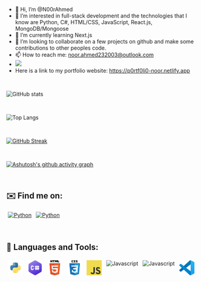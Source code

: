 - 👋 Hi, I’m @N00rAhmed
- 👀 I’m interested in full-stack development and the technologies that I know are Python, C#, HTML/CSS, JavaScript, React.js, MongoDB/Mongoose
- 🌱 I’m currently learning Next.js
- 💞️ I’m looking to collaborate on a few projects on github and make some contributions to other peoples code.
- 📫 How to reach me: noor.ahmed232003@outlook.com
- ![](https://visitor-badge.laobi.icu/badge?page_id=N00rAhmed.N00rAhmed)
- Here is a link to my portfolio website: https://p0rtf0li0-noor.netlify.app
<br/>

![GitHub stats](https://github-readme-stats.vercel.app/api?username=N00rAhmed&show_icons=true&theme=tokyonight)

<br/>

![Top Langs](https://github-readme-stats.vercel.app/api/top-langs/?username=N00rAhmed&theme=tokyonight)

<br/>

[![GitHub Streak](https://github-readme-streak-stats.vercel.kevinazemi.com?user=N00rAhmed&theme=tokyonight)](https://git.io/streak-stats)

<br/>

[![Ashutosh's github activity graph](https://github-readme-activity-graph.vercel.app/graph?username=N00rAhmed&theme=tokyo-night)](https://github.com/N00rAhmed/github-readme-activity-graph)

<br/>

## ✉️ Find me on:

<p align="left">
 <a href="https://linkedin.com/in/"NoorAhmed" target="_blank" rel="noopener noreferrer"> <img src="https://www.logo.wine/a/logo/LinkedIn/LinkedIn-Wordmark-White-Dark-Background-Logo.wine.svg" alt="Python" height="40" style="vertical-align:top; margin:4px"></a>
 <a href="mailto:noor.ahmed232003@outlook.com"> <img src="https://api.softwarekeep.com/media/nimbus/helpcenter/Outlook_Logo.png" alt="Python" height="40" style="vertical-align:top; margin:4px"></a>
</p>

<br />

## 🧰 Languages and Tools:
<p align="left">

<img src="https://raw.githubusercontent.com/github/explore/80688e429a7d4ef2fca1e82350fe8e3517d3494d/topics/python/python.png" alt="Python" height="40" style="vertical-align:top; margin:4px">
<img src="https://raw.githubusercontent.com/github/explore/80688e429a7d4ef2fca1e82350fe8e3517d3494d/topics/csharp/csharp.png" alt="csharp" height="40" style="vertical-align:top; margin:4px">
<img src="https://raw.githubusercontent.com/github/explore/80688e429a7d4ef2fca1e82350fe8e3517d3494d/topics/html/html.png" alt="html" height="40" style="vertical-align:top; margin:4px">
<img src="https://raw.githubusercontent.com/github/explore/80688e429a7d4ef2fca1e82350fe8e3517d3494d/topics/css/css.png" alt="html" height="40" style="vertical-align:top; margin:4px">
<img src="https://raw.githubusercontent.com/github/explore/80688e429a7d4ef2fca1e82350fe8e3517d3494d/topics/javascript/javascript.png" alt="Javascript" height="40" style="vertical-align:top; margin:4px">
<img src="https://cdn.worldvectorlogo.com/logos/react-1.svg" alt="Javascript" height="40" style="vertical-align:top; margin:4px">
<img src="https://res.cloudinary.com/startup-grind/image/upload/c_fill,dpr_2,f_auto,g_center,q_auto:good/v1/gcs/platform-data-mongodb/events/mon.png" alt="Javascript" height="40" style="vertical-align:top; margin:4px">                                                                                                                                
<img src="https://raw.githubusercontent.com/github/explore/80688e429a7d4ef2fca1e82350fe8e3517d3494d/topics/visual-studio-code/visual-studio-code.png" alt="VS Code" height="40" style="vertical-align:top; margin:4px">
</p>

<!---
N00rAhmed/N00rAhmed is a ✨ special ✨ repository because its `README.md` (this file) appears on your GitHub profile.
You can click the Preview link to take a look at your changes.
--->
